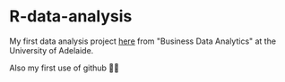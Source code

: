 # R-data-analysis


My first data analysis project [here](happiness_vs_co2.md) from "Business Data Analytics" at the University of Adelaide.

Also my first use of github 🙂🙂


